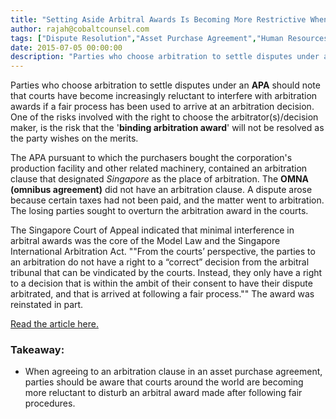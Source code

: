 ```yaml
---
title: "Setting Aside Arbitral Awards Is Becoming More Restrictive When It Comes to Asset Purchase Agreements"
author: rajah@cobaltcounsel.com
tags: ["Dispute Resolution","Asset Purchase Agreement","Human Resources","Rajah"]
date: 2015-07-05 00:00:00
description: "Parties who choose arbitration to settle disputes under an APA should note that courts have become increasingly reluctant to interfere with arbitration awards if a fair process has been used to arrive at an arbitration decision."
---
```




Parties who choose arbitration to settle disputes under an **APA** should note that courts have become increasingly reluctant to interfere with arbitration awards if a fair process has been used to arrive at an arbitration decision. One of the risks involved with the right to choose the arbitrator(s)/decision maker, is the risk that the '**binding arbitration award**' will not be resolved as the party wishes on the merits.

The APA pursuant to which the purchasers bought the corporation's production facility and other related machinery, contained an arbitration clause that designated *Singapore* as the place of arbitration. The **OMNA (omnibus agreement)** did not have an arbitration clause. A dispute arose because certain taxes had not been paid, and the matter went to arbitration. The losing parties sought to overturn the arbitration award in the courts. 

The Singapore Court of Appeal indicated that minimal interference in arbitral awards was the core of the Model Law and the Singapore International Arbitration Act. ""From the courts’ perspective, the parties to an arbitration do not have a right to a “correct” decision from the arbitral tribunal that can be vindicated by the courts. Instead, they only have a right to a decision that is within the ambit of their consent to have their dispute arbitrated, and that is arrived at following a fair process."" The award was reinstated in part.

[Read the article here.](http://www.lexology.com/library/detail.aspx?g=283cc381-b1ed-4386-9258-f4d27e77988a)

### Takeaway:
- When agreeing to an arbitration clause in an asset purchase agreement, parties should be aware that courts around the world are becoming more reluctant to disturb an arbitral award made after following fair procedures.
